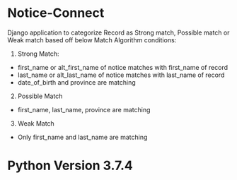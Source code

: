 # Notice-Connect
Django application to categorize Record as Strong match, Possible match or Weak match based off below Match Algorithm conditions:

1. Strong Match:
 - first_name or alt_first_name of notice matches with first_name of record
 - last_name or alt_last_name of notice matches with last_name of record
 - date_of_birth and province are matching

2. Possible Match
 - first_name, last_name, province are matching

3. Weak Match
 - Only first_name and last_name are matching



# Python Version 3.7.4
